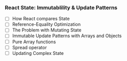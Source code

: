 ### React State: Immutablility & Update Patterns

- [ ] How React compares State
- [ ] Reference-Equality Optimization
- [ ] The Problem with Mutating State
- [ ] Immutable Update Patterns with Arrays and Objects
- [ ] Pure Array functions
- [ ] Spread operator
- [ ] Updating Complex State
